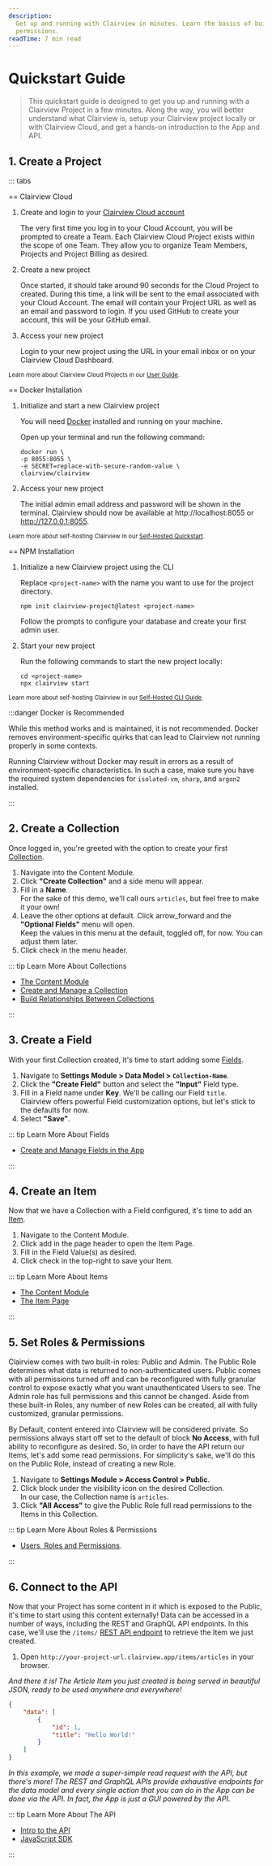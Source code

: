 ```yaml
---
description:
  Get up and running with Clairview in minutes. Learn the basics of building your data model and managing
  permissions.
readTime: 7 min read
---
```


# Quickstart Guide

> This quickstart guide is designed to get you up and running with a Clairview Project in a few minutes. Along the way,
> you will better understand what Clairview is, setup your Clairview project locally or with Clairview Cloud, and get a
> hands-on introduction to the App and API.

## 1. Create a Project

::: tabs

== Clairview Cloud

1. Create and login to your [Clairview Cloud account](https://clairview.cloud)

   The very first time you log in to your Cloud Account, you will be prompted to create a Team. Each Clairview Cloud
   Project exists within the scope of one Team. They allow you to organize Team Members, Projects and Project Billing as
   desired.

2. Create a new project

   Once started, it should take around 90 seconds for the Cloud Project to created. During this time, a link will be
   sent to the email associated with your Cloud Account. The email will contain your Project URL as well as an email and
   password to login. If you used GitHub to create your account, this will be your GitHub email.

3. Access your new project

   Login to your new project using the URL in your email inbox or on your Clairview Cloud Dashboard.

<sub>Learn more about Clairview Cloud Projects in our [User Guide](/user-guide/cloud/projects).</sub>

== Docker Installation

1. Initialize and start a new Clairview project

   You will need [Docker](https://docs.docker.com/get-docker/) installed and running on your machine.

   Open up your terminal and run the following command:

   ```shell
   docker run \
   -p 8055:8055 \
   -e SECRET=replace-with-secure-random-value \
   clairview/clairview
   ```

2. Access your new project

   The initial admin email address and password will be shown in the terminal. Clairview should now be available at
   http://localhost:8055 or http://127.0.0.1:8055.

<sub>Learn more about self-hosting Clairview in our [Self-Hosted Quickstart](/self-hosted/quickstart).</sub>

== NPM Installation

1. Initialize a new Clairview project using the CLI

   Replace `<project-name>` with the name you want to use for the project directory.

   ```shell
   npm init clairview-project@latest <project-name>
   ```

   Follow the prompts to configure your database and create your first admin user.

2. Start your new project

   Run the following commands to start the new project locally:

   ```shell
   cd <project-name>
   npx clairview start
   ```

<sub>Learn more about self-hosting Clairview in our [Self-Hosted CLI Guide](/self-hosted/cli).</sub>

:::danger Docker is Recommended

While this method works and is maintained, it is not recommended. Docker removes environment-specific quirks that can
lead to Clairview not running properly in some contexts.

Running Clairview without Docker may result in errors as a result of environment-specific characteristics. In such a
case, make sure you have the required system dependencies for `isolated-vm`, `sharp`, and `argon2` installed.

:::

## 2. Create a Collection

Once logged in, you're greeted with the option to create your first
[Collection](/user-guide/overview/glossary#collections).

1. Navigate into the Content Module.
2. Click **"Create Collection"** and a side menu will appear.
3. Fill in a **Name**.\
   For the sake of this demo, we'll call ours `articles`, but feel free to make it your own!
4. Leave the other options at default. Click <span mi btn>arrow_forward</span> and the **"Optional Fields"** menu will
   open.\
   Keep the values in this menu at the default, toggled off, for now. You can adjust them later.
5. Click <span mi btn>check</span> in the menu header.

::: tip Learn More About Collections

- [The Content Module](/user-guide/content-module/content)
- [Create and Manage a Collection](/app/data-model/collections)
- [Build Relationships Between Collections](/app/data-model/relationships)

:::

## 3. Create a Field

With your first Collection created, it's time to start adding some [Fields](/user-guide/overview/glossary#fields).

1. Navigate to **Settings Module > Data Model > `Collection-Name`**.
2. Click the **"Create Field"** button and select the **"Input"** Field type.
3. Fill in a Field name under **Key**. We'll be calling our Field `title`.\
   Clairview offers powerful Field customization options, but let's stick to the defaults for now.
4. Select **"Save"**.

::: tip Learn More About Fields

- [Create and Manage Fields in the App](/app/data-model)

:::

## 4. Create an Item

Now that we have a Collection with a Field configured, it's time to add an [Item](/user-guide/overview/glossary#).

1. Navigate to the Content Module.
2. Click <span mi btn>add</span> in the page header to open the Item Page.
3. Fill in the Field Value(s) as desired.
4. Click <span mi btn>check</span> in the top-right to save your Item.

::: tip Learn More About Items

- [The Content Module](/user-guide/content-module/content)
- [The Item Page](/user-guide/content-module/content/items)

:::

## 5. Set Roles & Permissions

Clairview comes with two built-in roles: Public and Admin. The Public Role determines what data is returned to
non-authenticated users. Public comes with all permissions turned off and can be reconfigured with fully granular
control to expose exactly what you want unauthenticated Users to see. The Admin role has full permissions and this
cannot be changed. Aside from these built-in Roles, any number of new Roles can be created, all with fully customized,
granular permissions.

By Default, content entered into Clairview will be considered private. So permissions always start off set to the default
of <span mi icon dngr>block</span> **No Access**, with full ability to reconfigure as desired. So, in order to have the
API return our Items, let's add some read permissions. For simplicity's sake, we'll do this on the Public Role, instead
of creating a new Role.

1. Navigate to **Settings Module > Access Control > Public**.
2. Click <span mi icon dngr>block</span> under the <span mi icon>visibility</span> icon on the desired Collection.\
   In our case, the Collection name is `articles`.
3. Click **"All Access"** to give the Public Role full read permissions to the Items in this Collection.

::: tip Learn More About Roles & Permissions

- [Users, Roles and Permissions](/user-guide/user-management/users-roles-permissions).

:::

## 6. Connect to the API

Now that your Project has some content in it which is exposed to the Public, it's time to start using this content
externally! Data can be accessed in a number of ways, including the REST and GraphQL API endpoints. In this case, we'll
use the `/items/` [REST API endpoint](/reference/items) to retrieve the Item we just created.

1. Open `http://your-project-url.clairview.app/items/articles` in your browser.

_And there it is! The Article Item you just created is being served in beautiful JSON, ready to be used anywhere and
everywhere!_

```json
{
	"data": [
		{
			"id": 1,
			"title": "Hello World!"
		}
	]
}
```

_In this example, we made a super-simple read request with the API, but there's more! The REST and GraphQL APIs provide
exhaustive endpoints for the data model and every single action that you can do in the App can be done via the API. In
fact, the App is just a GUI powered by the API._

::: tip Learn More About The API

- [Intro to the API](/reference/introduction)
- [JavaScript SDK](/guides/sdk/getting-started)

:::

